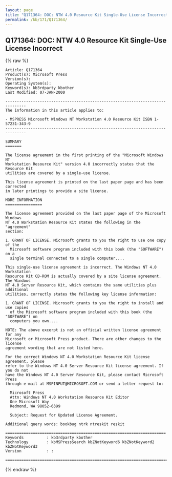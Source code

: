```yaml
---
layout: page
title: "Q171364: DOC: NTW 4.0 Resource Kit Single-Use License Incorrect"
permalink: /kb/171/Q171364/
---
```


## Q171364: DOC: NTW 4.0 Resource Kit Single-Use License Incorrect

{% raw %}

	Article: Q171364
	Product(s): Microsoft Press
	Version(s): 
	Operating System(s): 
	Keyword(s): kb3rdparty kbother
	Last Modified: 07-JAN-2000
	
	-------------------------------------------------------------------------------
	The information in this article applies to:
	
	- MSPRESS Microsoft Windows NT Workstation 4.0 Resource Kit ISBN 1-57231-343-9 
	-------------------------------------------------------------------------------
	
	SUMMARY
	=======
	
	The license agreement in the first printing of the "Microsoft Windows NT
	Workstation Resource Kit" version 4.0 incorrectly states that the Resource Kit
	utilities are covered by a single-use license.
	
	This license agreement is printed on the last paper page and has been corrected
	in later printings to provide a site license.
	
	MORE INFORMATION
	================
	
	The license agreement provided on the last paper page of the Microsoft Windows
	NT 4.0 Workstation Resource Kit states the following in the "agreement"
	section:
	
	1. GRANT OF LICENSE. Microsoft grants to you the right to use one copy of the
	  Microsoft software program included with this book (the "SOFTWARE") on a
	  single terminal connected to a single computer....
	
	This single-use license agreement is incorrect. The Windows NT 4.0 Workstation
	Resource Kit CD-ROM is actually covered by a site license agreement. The Windows
	NT 4.0 Server Resource Kit, which contains the same utilities plus additional
	utilities, correctly states the following key license information:
	
	1. GRANT OF LICENSE. Microsoft grants to you the right to install and use copies
	  of the Microsoft software program included with this book (the "SOFTWARE") on
	  computers you own....
	
	NOTE: The above excerpt is not an official written license agreement for any
	Microsoft or Microsoft Press product. There are other changes to the license
	agreement wording that are not listed here.
	
	For the correct Windows NT 4.0 Workstation Resource Kit license agreement, please
	refer to the Windows NT 4.0 Server Resource Kit license agreement. If you do not
	have the Windows NT 4.0 Server Resource Kit, please contact Microsoft Press
	through e-mail at MSPINPUT@MICROSOFT.COM or send a letter request to:
	
	  Microsoft Press
	  Attn: Windows NT 4.0 Workstation Resource Kit Editor
	  One Microsoft Way
	  Redmond, WA 98052-6399
	
	  Subject: Request for Updated License Agreement.
	
	Additional query words: bookbug ntrk ntreskit reskit
	
	======================================================================
	Keywords          : kb3rdparty kbother 
	Technology        : kbMSPressSearch kbZNotKeyword6 kbZNotKeyword2 kbZNotKeyword3
	Version           : :
	
	=============================================================================
	

{% endraw %}
